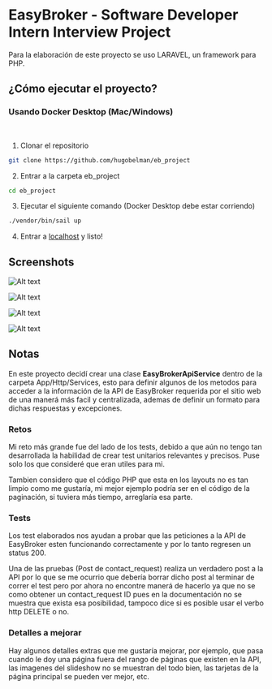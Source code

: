 # EasyBroker - Software Developer Intern Interview Project

Para la elaboración de este proyecto se uso LARAVEL, un framework para PHP.

## ¿Cómo ejecutar el proyecto?

### Usando Docker Desktop (Mac/Windows)
<br>

1. Clonar el repositorio

```bash
git clone https://github.com/hugobelman/eb_project
```

2. Entrar a la carpeta eb_project

```bash
cd eb_project
```

3. Ejecutar el siguiente comando (Docker Desktop debe estar corriendo)

```bash
./vendor/bin/sail up
```

4. Entrar a [localhost](http://localhost) y listo!

## Screenshots

![Alt text](/../main/screenshots/4.jpg?raw=true "Página principal: Page 1")

![Alt text](/../main/screenshots/1.jpg?raw=true "Página principal: Page 5")

![Alt text](/../main/screenshots/2.jpg?raw=true "Página de propiedad")

![Alt text](/../main/screenshots/3.jpg?raw=true "Formulario enviado")

## Notas

En este proyecto decidí crear una clase **EasyBrokerApiService** dentro de la carpeta App/Http/Services, esto para definir algunos de los metodos para acceder a la información de la API de EasyBroker requerida por el sitio web de una manerá más facil y centralizada, ademas de definir un formato para dichas respuestas y excepciones.

### Retos

Mi reto más grande fue del lado de los tests, debido a que aún no tengo tan desarrollada la habilidad de crear test unitarios relevantes y precisos. Puse solo los que consideré que eran utiles para mi.

Tambien considero que el código PHP que esta en los layouts no es tan limpio como me gustaría, mi mejor ejemplo podría ser en el código de la paginación, si tuviera más tiempo, arreglaría esa parte.

### Tests

Los test elaborados nos ayudan a probar que las peticiones a la API de EasyBroker esten funcionando correctamente y por lo tanto regresen un status 200. 

Una de las pruebas (Post de contact_request) realiza un verdadero post a la API por lo que se me ocurrio que debería borrar dicho post al terminar de correr el test pero por ahora no encontre manerá de hacerlo ya que no se como obtener un contact_request ID pues en la documentación no se muestra que exista esa posibilidad, tampoco dice si es posible usar el verbo http DELETE o no.

### Detalles a mejorar

Hay algunos detalles extras que me gustaría mejorar, por ejemplo, que pasa cuando le doy una página fuera del rango de páginas que existen en la API, las imagenes del slideshow no se muestran del todo bien, las tarjetas de la página principal se pueden ver mejor, etc.





